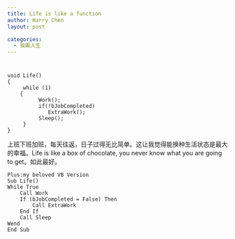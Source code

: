 ```yaml
---
title: Life is like a function
author: Harry Chen
layout: post

categories:
  - 挨踢人生
---
```

# 


    void Life()
    {
         while (1)
        {
              Work();
              if(!bJobCompleted)
                 ExtraWork();
              Sleep();
         }
    }

上班下班加班，每天往返，日子过得无比简单。这让我觉得能换种生活状态是最大的幸福。Life is like a box of chocolate, you never know what you are going to get。如此最好。


    Plus:my beloved VB Version
    Sub Life()
    While True
        Call Work
        If (bJobCompleted = False) Then
            Call ExtraWork
        End If
        Call Sleep
    Wend
    End Sub

